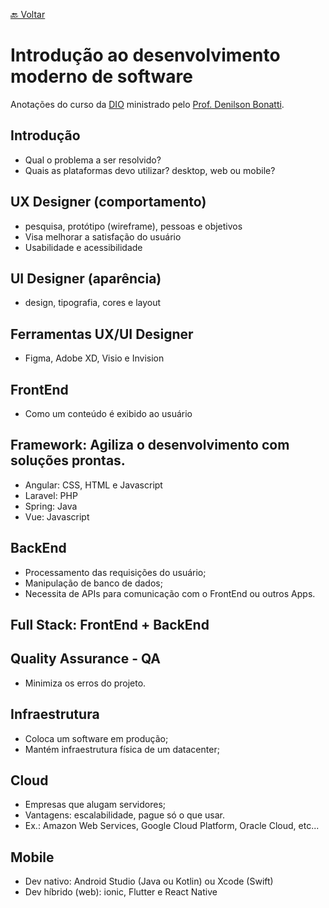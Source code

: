 [🔙 Voltar](https://github.com/jpmjunior/dio-desafio-github-primeiro-repositorio)

# Introdução ao desenvolvimento moderno de software

Anotações do curso da [DIO](https://dio.me) ministrado pelo [Prof. Denilson Bonatti](https://www.linkedin.com/in/denilsonbonatti/).

## Introdução
 - Qual o problema a ser resolvido?
 - Quais as plataformas devo utilizar? desktop, web ou mobile?

## UX Designer (comportamento)
 - pesquisa, protótipo (wireframe), pessoas e objetivos
 - Visa melhorar a satisfação do usuário
 - Usabilidade e acessibilidade

## UI Designer (aparência)
 - design, tipografia, cores e layout

## Ferramentas UX/UI Designer
 - Figma, Adobe XD, Visio e Invision

## FrontEnd
 - Como um conteúdo é exibido ao usuário

## Framework: Agiliza o desenvolvimento com soluções prontas.
 - Angular: CSS, HTML e Javascript
 - Laravel: PHP
 - Spring: Java
 - Vue: Javascript

## BackEnd
 - Processamento das requisições do usuário;
 - Manipulação de banco de dados;
 - Necessita de APIs para comunicação com o FrontEnd ou outros Apps.

## Full Stack: FrontEnd + BackEnd

## Quality Assurance - QA
 - Minimiza os erros do projeto.

## Infraestrutura
 - Coloca um software em produção;
 - Mantém infraestrutura física de um datacenter;

## Cloud
 - Empresas que alugam servidores;
 - Vantagens: escalabilidade, pague só o que usar.
 - Ex.: Amazon Web Services, Google Cloud Platform, Oracle Cloud, etc...

## Mobile
 - Dev nativo: Android Studio (Java ou Kotlin) ou Xcode (Swift)
 - Dev híbrido (web): ionic, Flutter e React Native
